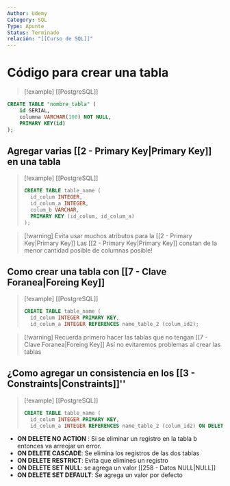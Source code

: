 ```yaml
---
Author: Udemy
Category: SQL
Type: Apunte
Status: Terminado
relación: "[[Curso de SQL]]"
---
```

# Código para crear una tabla


>[!example] [[PostgreSQL]]
```SQL
CREATE TABLE "nombre_tabla" (
	id SERIAL,
	columna VARCHAR(100) NOT NULL,
	PRIMARY KEY(id)
);
```


## Agregar varias [[2 - Primary Key|Primary Key]] en una tabla

>[!example] [[PostgreSQL]]
>```SQL
>CREATE TABLE table_name (
>	id_colum INTEGER,
>	id_colum_a INTEGER,
>	colum_b VARCHAR,
>	PRIMARY KEY (id_colum, id_colum_a)
>);

>[!warning] Evita usar muchos atributos para la [[2 - Primary Key|Primary Key]]
>Las [[2 - Primary Key|Primary Key]] constan de la menor cantidad posible de columnas posible!


## Como crear una tabla con [[7 - Clave Foranea|Foreing Key]]

>[!example] [[PostgreSQL]]
>```SQL
>CREATE TABLE table_name (
>	id_colum INTEGER PRIMARY KEY,
>	id_colum_a INTEGER REFERENCES name_table_2 (colum_id2);

>[!warning] Recuerda primero hacer las tablas que no tengan [[7 - Clave Foranea|Foreing Key]]
> Así no evitaremos problemas al crear las tablas


## ¿Como agregar un consistencia en los [[3 - Constraints|Constraints]]''

>[!example] [[PostgreSQL]]
>```SQL
>CREATE TABLE table_name (
>	id_colum INTEGER PRIMARY KEY,
>	id_colum_a INTEGER REFERENCES name_table_2 (colum_id2) ON DELETE NO ACTION);

- **ON DELETE NO ACTION** : Si se eliminar un registro en la tabla b entonces va arreojar un error.
- **ON DELETE CASCADE**: Se elimina los registros de las dos tablas 
- **ON DELETE RESTRICT**: Evita que elimines un registro
- **ON DELETE SET NULL**: se agrega un valor [[258 - Datos NULL|NULL]]
- **ON DELETE SET DEFAULT**: Se agrega un valor por defecto